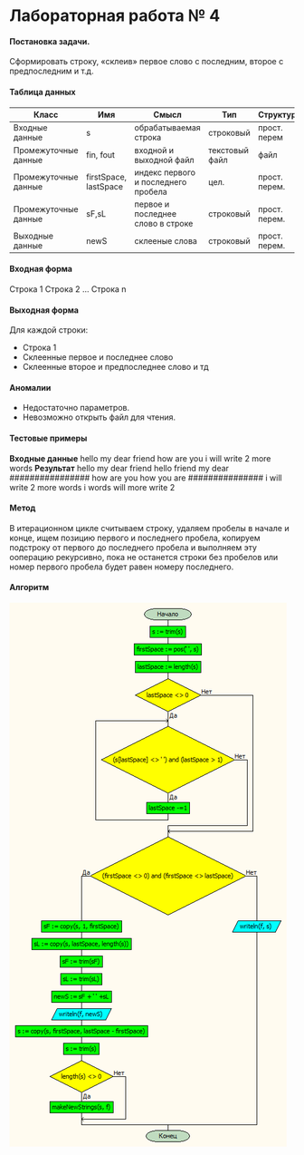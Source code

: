 # Лабораторная работа № 4

#### Постановка задачи.
Сформировать строку, «склеив» первое слово с последним, второе с предпоследним и т.д. 

#### Таблица данных
| **Класс**            | **Имя**               | **Смысл**                           | **Тип**        | **Структура**   |
|----------------------|-----------------------|-------------------------------------|----------------|-----------------|
| Входные данные       | s                     | обрабатываемая строка               | строковый      | прост\. перем   |
| Промежуточные данные | fin, fout             | входной и выходной файл             | текстовый файл | файл            |
| Промежуточные данные | firstSpace, lastSpace | индекс первого и последнего пробела | цел\.          | прост\. перем\. |
| Промежуточные данные | sF,sL                 | первое и последнее слово в строке   | строковый      | прост\. перем\. |
| Выходные данные      | newS                  | склееные слова                      | строковый      | прост\. перем\. |



#### Входная форма
Строка 1
Строка 2
...
Строка n 
#### Выходная форма
Для каждой строки: 
- Строка 1 
- Склеенные первое и последнее слово
- Склеенные второе и предпоследнее слово и тд
#### Аномалии
- Недостаточно параметров.
- Невозможно открыть файл для чтения.
#### Тестовые примеры
**Входные данные**
hello my    dear friend
how  are you
i will write 2 more words
**Результат**
hello my    dear friend
hello friend
my dear
################
how  are you
how you
are
###############
i will write 2 more words
i words
will more
write 2

#### Метод
В итерационном цикле считываем строку, удаляем пробелы в начале и конце, ищем позицию первого и последнего пробела, копируем подстроку от первого до последнего пробела и выполняем эту ооперацию рекурсивно, пока не останется строки без пробелов или номер первого пробела будет равен номеру последнего. 
#### Алгоритм
![Алгоритм](makeNewStrings.bmp)

